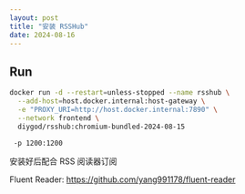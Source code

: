 ```yaml
---
layout: post
title: "安装 RSSHub"
date: 2024-08-16
---
```


## Run

```bash
docker run -d --restart=unless-stopped --name rsshub \
  --add-host=host.docker.internal:host-gateway \
  -e "PROXY_URI=http://host.docker.internal:7890" \
  --network frontend \
  diygod/rsshub:chromium-bundled-2024-08-15
```

```txt
 -p 1200:1200
```

安装好后配合 RSS 阅读器订阅

Fluent Reader: <https://github.com/yang991178/fluent-reader>
